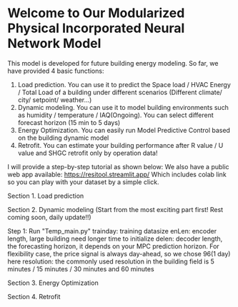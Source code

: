 # Welcome to Our Modularized Physical Incorporated Neural Network Model
This model is developed for future building energy modeling.
So far, we have provided 4 basic functions:
1) Load prediction. You can use it to predict the Space load / HVAC Energy / Total Load of a building under different scenarios (Different climate/ city/ setpoint/ weather...)
2) Dynamic modeling. You can use it to model building environments such as humidity / temperature / IAQ(Ongoing). You can select different forecast horizon (15 min to 5 days) 
3) Energy Optimization. You can easily run Model Predictive Control based on the building dynamic model
4) Retrofit. You can estimate your building performance after R value / U value and SHGC retrofit only by operation data! 

I will provide a step-by-step tutorial as shown below:
We also have a public web app available: https://resitool.streamlit.app/ Which includes colab link so you can play with your dataset by a simple click. 

Section 1. Load prediction

Section 2. Dynamic modeling (Start from the most exciting part first! Rest coming soon, daily update!!)

Step 1: Run "Temp_main.py"
trainday: training datasize
enLen: encoder length, large building need longer time to initialize
delen: decoder length, the forecasting horizon, it depends on your MPC prediction horizon. For flexibility case, the price signal is always day-ahead, so we chose 96(1 day) here
resolution: the commonly used resolution in the building field is 5 minutes / 15 minutes / 30 minutes and 60 minutes




   
Section 3. Energy Optimization

Section 4. Retrofit
